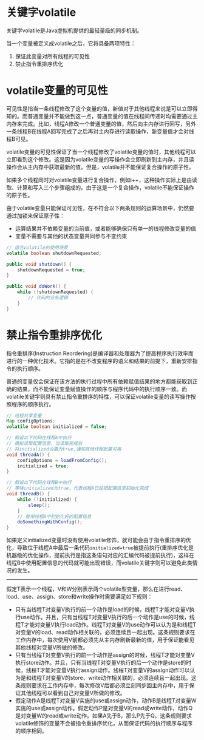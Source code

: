 # 关键字volatile

关键字volatile是Java虚拟机提供的最轻量级的同步机制。

当一个变量被定义成volatile之后，它将具备两项特性：

1. 保证此变量对所有线程的可见性
2. 禁止指令重排序优化

# volatile变量的可见性

可见性是指当一条线程修改了这个变量的值，新值对于其他线程来说是可以立即得知的。而普通变量并不能做到这一点，普通变量的值在线程间传递时均需要通过主内存来完成。比如，线程A修改一个普通变量的值，然后向主内存进行回写，另外一条线程B在线程A回写完成了之后再对主内存进行读取操作，新变量值才会对线程B可见。

volatile变量的可见性保证了当一个线程修改了volatile变量的值时，其他线程可以立即看到这个修改。这是因为volatile变量的写操作会立即刷新到主内存，并且读操作会从主内存中获取最新的值。但是，volatile并不能保证复合操作的原子性。

如果多个线程同时对volatile变量进行复合操作，例如i++，这种操作实际上是由读取、计算和写入三个步骤组成的。由于这是一个复合操作，volatile不能保证操作的原子性。

由于volatile变量只能保证可见性，在不符合以下两条规则的运算场景中，仍然要通过加锁来保证原子性：

- 运算结果并不依赖变量的当前值，或者能够确保只有单一的线程修改变量的值
- 变量不需要与其他的状态变量共同参与不变约束

```java
// 适合volatile的使用场景
volatile boolean shutdownRequested;

public void shutdown() {
    shutdownRequested = true;
}

public void doWork() {
    while (!shutdownRequested) {
        // 代码的业务逻辑
    }
}
```

# 禁止指令重排序优化

指令重排序(Instruction Reordering)是编译器和处理器为了提高程序执行效率而进行的一种优化技术。它指的是在不改变程序的语义和结果的前提下，重新安排指令的执行顺序。

普通的变量仅会保证在该方法的执行过程中所有依赖赋值结果的地方都能获取到正确的结果，而不能保证变量赋值操作的顺序与程序代码中的执行顺序一致。而volatile关键字则具有禁止指令重排序的特性，可以保证volatile变量的读写操作按照程序的顺序执行。

```java
// 线程共享变量
Map configOptions;
volatile boolean initialized = false;

// 假设以下代码在线程A中执行
// 模拟读取配置信息，当读取完成后
// 将initialized设置为true,通知其他线程配置可用
void threadA() {
    configOptions = loadFromConfig();
    initialized = true;
}

// 假设以下代码在线程B中执行
// 等待initialized为true，代表线程A已经把配置信息初始化完成
void threadB() {
    while (!initialized) {
        sleep();
    }
    // 使用线程A中初始化好的配置信息
    doSomethingWithConfig();
}
```

如果定义initialized变量时没有使用volatile修饰，就可能会由于指令重排序的优化，导致位于线程A中最后一条代码`initialized=true`被提前执行(重排序优化是机器级的优化操作，提前执行是指这条语句对应的汇编代码被提前执行)，这样在线程B中使用配置信息的代码就可能出现错误，而volatile关键字则可以避免此类情况的发生。

---

假定T表示一个线程，V和W分别表示两个volatile型变量，那么在进行read、load、use、assign、store和write操作时需要满足如下规则：

- 只有当线程T对变量V执行的前一个动作是load的时候，线程T才能对变量V执行use动作。并且，只有当线程T对变量V执行的后一个动作是use的时候，线程T才能对变量V执行load动作。线程T对变量V的use动作可以认为是和线程T对变量V的load、read动作相关联的，必须连续且一起出现。这条规则要求在工作内存中，每次使用V前都必须先从主内存刷新最新的值，用于保证能看见其他线程对变量V所做的修改。
- 只有当线程T对变量V执行的前一个动作是assign的时候，线程T才能对变量V执行store动作。并且，只有当线程T对变量V执行的后一个动作是store的时候，线程T才能对变量V执行assign动作。线程T对变量V的assign动作可以认为是和线程T对变量V的store、write动作相关联的，必须连续且一起出现。这条规则要求在工作内存中，每次修改V后都必须立刻同步回主内存中，用于保证其他线程可以看到自己对变量V所做的修改。
- 假定动作A是线程T对变量V实施的use或assign动作，动作B是线程T对变量W实施的use或assign动作。假定动作P是对变量V的read或write动作，动作Q是对变量W的read或write动作。如果A先于B，那么P先于Q。这条规则要求volatile修饰的变量不会被指令重排序优化，从而保证代码的执行顺序与程序的顺序相同。
